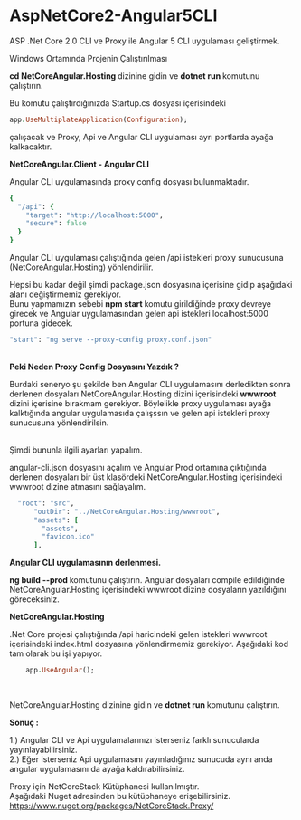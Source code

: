 
# AspNetCore2-Angular5CLI
ASP .Net Core 2.0 CLI ve Proxy ile Angular 5 CLI uygulaması geliştirmek.

Windows Ortamında Projenin Çalıştırılması <br>

<b> cd NetCoreAngular.Hosting </b> dizinine gidin ve <b> dotnet run </b> komutunu çalıştırın.  <br>

Bu komutu çalıştırdığınızda Startup.cs dosyası içerisindeki

```ruby
app.UseMultiplateApplication(Configuration);
```
çalışacak ve Proxy, Api ve Angular CLI uygulaması ayrı portlarda ayağa kalkacaktır.

<b> NetCoreAngular.Client - Angular CLI </b>

Angular CLI uygulamasında proxy config dosyası bulunmaktadır. <br>

```ruby
{
  "/api": {
    "target": "http://localhost:5000",
    "secure": false
  }
}
```
Angular CLI uygulaması çalıştığında gelen /api istekleri proxy sunucusuna (NetCoreAngular.Hosting) yönlendirilir.

Hepsi bu kadar değil şimdi package.json dosyasına içerisine gidip aşağıdaki alanı değiştirmemiz gerekiyor.<br>
Bunu yapmamızın sebebi <b> npm start </b> komutu girildiğinde proxy devreye girecek ve Angular uygulamasından gelen api istekleri localhost:5000 
portuna gidecek.

```ruby
"start": "ng serve --proxy-config proxy.conf.json"
```
<br>
<b> Peki Neden Proxy Config Dosyasını Yazdık ? </b>  <br>

Burdaki seneryo şu şekilde ben Angular CLI uygulamasını derledikten sonra derlenen dosyaları NetCoreAngular.Hosting dizini içerisindeki <b> wwwroot </b>
dizini içerisine bırakmam gerekiyor. Böylelikle proxy uygulaması ayağa kalktığında angular uygulamasıda çalışssın ve gelen api istekleri proxy sunucusuna yönlendirilsin.

<br>
Şimdi bununla ilgili ayarları yapalım. <br>

angular-cli.json dosyasını açalım ve Angular Prod ortamına çıktığında derlenen dosyaları bir üst klasördeki NetCoreAngular.Hosting içerisindeki wwwroot dizine atmasını sağlayalım.

```ruby
  "root": "src",
      "outDir": "../NetCoreAngular.Hosting/wwwroot",
      "assets": [
        "assets",
        "favicon.ico"
      ],
```
 <b> Angular CLI uygulamasının derlenmesi. </b> <br>
 
 <b> ng build --prod </b> komutunu çalıştırın. Angular dosyaları compile edildiğinde  NetCoreAngular.Hosting içerisindeki wwwroot dizine
 dosyaların yazıldığını göreceksiniz.
  
  <b> NetCoreAngular.Hosting </b> <br>
  
  .Net Core projesi çalıştığında /api haricindeki gelen istekleri wwwroot içerisindeki index.html dosyasına yönlendirmemiz gerekiyor.
   Aşağıdaki kod tam olarak bu işi yapıyor.
  
 ```ruby
     app.UseAngular();
```
<br>

NetCoreAngular.Hosting dizinine gidin ve <b> dotnet run </b> komutunu çalıştırın.

<b> Sonuç : </b> <br>

1.) Angular CLI ve Api uygulamalarınızı isterseniz farklı sunucularda yayınlayabilirsiniz. <br>
2.) Eğer isterseniz Api uygulamasını yayınladığınız sunucuda aynı anda angular uygulamasını da ayağa kaldırabilirsiniz.
<br>

Proxy için NetCoreStack Kütüphanesi kullanılmıştır. <br>
Aşağıdaki Nuget adresinden bu kütüphaneye erişebilirsiniz.
<br>
https://www.nuget.org/packages/NetCoreStack.Proxy/

  
